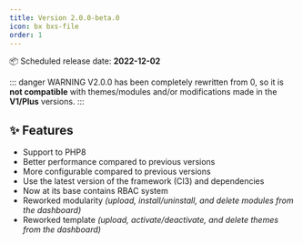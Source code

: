 ```yaml
---
title: Version 2.0.0-beta.0
icon: bx bxs-file
order: 1
---
```


:package: Scheduled release date: **2022-12-02**

::: danger WARNING
V2.0.0 has been completely rewritten from 0, so it is **not compatible** with themes/modules and/or modifications made in the **V1/Plus** versions.
:::

## :sparkles: Features

- Support to PHP8
- Better performance compared to previous versions
- More configurable compared to previous versions
- Use the latest version of the framework (CI3) and dependencies
- Now at its base contains RBAC system
- Reworked modularity _(upload, install/uninstall, and delete modules from the dashboard)_
- Reworked template _(upload, activate/deactivate, and delete themes from the dashboard)_

